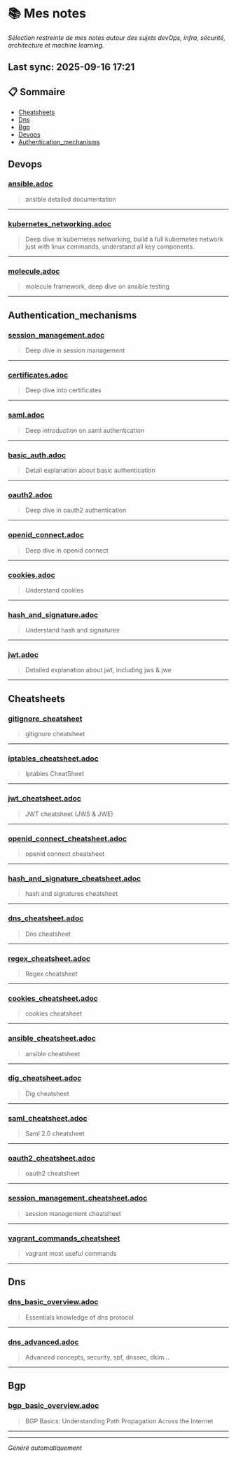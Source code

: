 # 📚 Mes notes  
*Sélection restreinte de mes notes autour des sujets devOps, infra, sécurité, architecture et machine learning.*

## Last sync: 2025-09-16 17:21


## 📋 Sommaire

- [Cheatsheets](#cheatsheets)
- [Dns](#dns)
- [Bgp](#bgp)
- [Devops](#devops)
- [Authentication_mechanisms](#authentication_mechanisms)


## Devops

### [ansible.adoc](devops/ansible.adoc)
> ansible detailed documentation

---
### [kubernetes_networking.adoc](devops/kubernetes_networking.adoc)
> Deep dive in kubernetes networking, build a full kubernetes network just with linux commands, understand all key components.

---
### [molecule.adoc](devops/molecule.adoc)
> molecule framework, deep dive on ansible testing

---

## Authentication_mechanisms

### [session_management.adoc](security/authentication_mechanisms/session_management.adoc)
> Deep dive in session management

---
### [certificates.adoc](security/authentication_mechanisms/certificates.adoc)
> Deep dive into certificates

---
### [saml.adoc](security/authentication_mechanisms/saml.adoc)
> Deep introduction on saml authentication

---
### [basic_auth.adoc](security/authentication_mechanisms/basic_auth.adoc)
> Detail explanation about basic authentication

---
### [oauth2.adoc](security/authentication_mechanisms/oauth2.adoc)
> Deep dive in oauth2 authentication

---
### [openid_connect.adoc](security/authentication_mechanisms/openid_connect.adoc)
> Deep dive in openid connect

---
### [cookies.adoc](security/authentication_mechanisms/cookies.adoc)
> Understand cookies

---
### [hash_and_signature.adoc](security/authentication_mechanisms/hash_and_signature.adoc)
> Understand hash and signatures

---
### [jwt.adoc](security/authentication_mechanisms/jwt.adoc)
> Detailed explanation about jwt, including jws & jwe

---

## Cheatsheets

### [gitignore_cheatsheet](cheatsheets/gitignore_cheatsheet)
> gitignore cheatsheet

---
### [iptables_cheatsheet.adoc](cheatsheets/iptables_cheatsheet.adoc)
> Iptables CheatSheet

---
### [jwt_cheatsheet.adoc](cheatsheets/jwt_cheatsheet.adoc)
> JWT cheatsheet (JWS & JWE)

---
### [openid_connect_cheatsheet.adoc](cheatsheets/openid_connect_cheatsheet.adoc)
> openid connect cheatsheet

---
### [hash_and_signature_cheatsheet.adoc](cheatsheets/hash_and_signature_cheatsheet.adoc)
> hash and signatures cheatsheet

---
### [dns_cheatsheet.adoc](cheatsheets/dns_cheatsheet.adoc)
> Dns cheatsheet

---
### [regex_cheatsheet.adoc](cheatsheets/regex_cheatsheet.adoc)
> Regex cheatsheet

---
### [cookies_cheatsheet.adoc](cheatsheets/cookies_cheatsheet.adoc)
> cookies cheatsheet

---
### [ansible_cheatsheet.adoc](cheatsheets/ansible_cheatsheet.adoc)
> ansible cheatsheet

---
### [dig_cheatsheet.adoc](cheatsheets/dig_cheatsheet.adoc)
> Dig cheatsheet

---
### [saml_cheatsheet.adoc](cheatsheets/saml_cheatsheet.adoc)
> Saml 2.0 cheatsheet

---
### [oauth2_cheatsheet.adoc](cheatsheets/oauth2_cheatsheet.adoc)
> oauth2 cheatsheet

---
### [session_management_cheatsheet.adoc](cheatsheets/session_management_cheatsheet.adoc)
> session management cheatsheet

---
### [vagrant_commands_cheatsheet](cheatsheets/vagrant_commands_cheatsheet)
> vagrant most useful commands

---

## Dns

### [dns_basic_overview.adoc](networking/protocols/dns/dns_basic_overview.adoc)
> Essentials knowledge of dns protocol

---
### [dns_advanced.adoc](networking/protocols/dns/dns_advanced.adoc)
> Advanced concepts, security, spf, dnssec, dkim...

---

## Bgp

### [bgp_basic_overview.adoc](networking/protocols/bgp/bgp_basic_overview.adoc)
> BGP Basics: Understanding Path Propagation Across the Internet

---

---
_Généré automatiquement_
